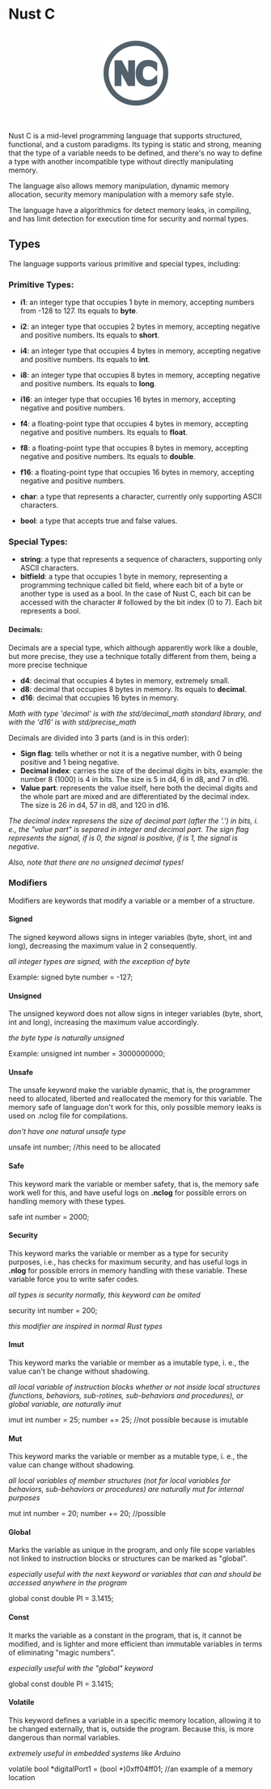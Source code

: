 # Nust C

<br>

<div align="center">
<img src="images/logo/nust_c_logo-256.png" width="128" alt="Nust C logo with 256 pixels of size">
</div>

<br>
<br>

Nust C is a mid-level programming language that supports structured, functional, and a custom paradigms. Its typing is static and strong, meaning that the type of a variable needs to be defined, and there's no way to define a type with another incompatible type without directly manipulating memory.

The language also allows memory manipulation, dynamic memory allocation, security memory manipulation with a memory safe style.

The language have a algorithmics for detect memory leaks, in compiling, and has limit detection for execution time for security and normal types.

## Types

The language supports various primitive and special types, including:

### Primitive Types:

* **i1**: an integer type that occupies 1 byte in memory, accepting numbers from -128 to 127. Its equals to **byte**.
* **i2**: an integer type that occupies 2 bytes in memory, accepting negative and positive numbers. Its equals to **short**.
* **i4**: an integer type that occupies 4 bytes in memory, accepting negative and positive numbers. Its equals to **int**.
* **i8**: an integer type that occupies 8 bytes in memory, accepting negative and positive numbers. Its equals to **long**.
* **i16**: an integer type that occupies 16 bytes in memory, accepting negative and positive numbers.


* **f4**: a floating-point type that occupies 4 bytes in memory, accepting negative and positive numbers. Its equals to **float**.
* **f8**: a floating-point type that occupies 8 bytes in memory, accepting negative and positive numbers. Its equals to **double**.
* **f16**: a floating-point type that occupies 16 bytes in memory, accepting negative and positive numbers.

* **char**: a type that represents a character, currently only supporting ASCII characters.
* **bool**: a type that accepts true and false values.

### Special Types:

* **string**: a type that represents a sequence of characters, supporting only ASCII characters.
* **bitfield**: a type that occupies 1 byte in memory, representing a programming technique called bit field, where each bit of a byte or another type is used as a bool. In the case of Nust C, each bit can be accessed with the character # followed by the bit index (0 to 7). Each bit represents a bool.

#### Decimals:

Decimals are a special type, which although apparently work like a double, but more precise, they use a technique totally different from them, being a more precise technique

* **d4**: decimal that occupies 4 bytes in memory, extremely small.
* **d8**: decimal that occupies 8 bytes in memory. Its equals to **decimal**.
* **d16**: decimal that occupies 16 bytes in memory.

*Math with type 'decimal' is with the std/decimal_math standard library, and with the 'd16' is with std/precise_math*

Decimals are divided into 3 parts (and is in this order):
* **Sign flag**: tells whether or not it is a negative number, with 0 being positive and 1 being negative.
* **Decimal index**: carries the size of the decimal digits in bits, example: the number 8 (1000) is 4 in bits. The size is 5 in d4, 6 in d8, and 7 in d16.
* **Value part**: represents the value itself, here both the decimal digits and the whole part are mixed and are differentiated by the decimal index. The size is 26 in d4, 57 in d8, and 120 in d16.

*The decimal index represens the size of decimal part (after the '.') in bits, i. e., the "value part" is separed in integer and decimal part. The sign flag represents the signal, if is 0, the signal is positive, if is 1, the signal is negative.*

*Also, note that there are no unsigned decimal types!*

### Modifiers

Modifiers are keywords that modify a variable or a member of a structure.

#### Signed
The signed keyword allows signs in integer variables (byte, short, int and long), decreasing the maximum value in 2 consequently.

*all integer types are signed, with the exception of byte*

Example:
signed byte number = -127;

#### Unsigned

The unsigned keyword does not allow signs in integer variables (byte, short, int and long), increasing the maximum value accordingly.

*the byte type is naturally unsigned*

Example:
unsigned int number = 3000000000;

#### Unsafe

The unsafe keyword make the variable dynamic, that is, the programmer need to allocated, liberted and reallocated the memory for this variable. The memory safe of language don't work for this, only possible memory leaks is used on .nclog file for compilations.

*don't have one natural unsafe type*

unsafe int number; //this need to be allocated

#### Safe

This keyword mark the variable or member safety, that is, the memory safe work well for this, and have useful logs on **.nclog** for possible errors on handling memory with these types.

safe int number = 2000;

#### Security

This keyword marks the variable or member as a type for security purposes, i.e., has checks for maximum security, and has useful logs in **.nlog** for possible errors in memory handling with these variable. These variable force you to write safer codes.

*all types is security normally, this keyword can be omited*

security int number = 200;

*this modifier are inspired in normal Rust types*

#### Imut

This keyword marks the variable or member as a imutable type, i. e., the value can't be change without shadowing.

*all local variable of instruction blocks whether or not inside local structures (functions, behaviors, sub-rotines, sub-behaviors and procedures), or global variable, are naturally imut*

imut int number = 25;
number += 25; //not possible because is imutable

#### Mut

This keyword marks the variable or member as a mutable type, i. e., the value can change without shadowing.

*all local variables of member structures (not for local variables for behaviors, sub-behaviors or procedures) are naturally mut for internal purposes*

mut int number = 20;
number += 20; //possible

#### Global

Marks the variable as unique in the program, and only file scope variables not linked to instruction blocks or structures can be marked as "global".

*especially useful with the next keyword or variables that can and should be accessed anywhere in the program*

global const double PI = 3.1415;

#### Const

It marks the variable as a constant in the program, that is, it cannot be modified, and is lighter and more efficient than immutable variables in terms of eliminating "magic numbers".

*especially useful with the "global" keyword*

global const double PI = 3.1415;

#### Volatile

This keyword defines a variable in a specific memory location, allowing it to be changed externally, that is, outside the program. Because this, is more dangerous than normal variables.

*extremely useful in embedded systems like Arduino*

volatile bool *digitalPort1 = (bool *)0xff04ff01; //an example of a memory location